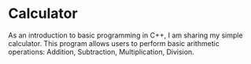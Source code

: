 # Calculator
As an introduction to basic programming in C++, I am sharing my simple calculator.  This program allows users to perform basic arithmetic operations:  Addition, Subtraction, Multiplication, Division.
